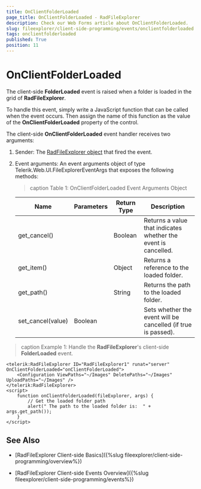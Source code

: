 ```yaml
---
title: OnClientFolderLoaded
page_title: OnClientFolderLoaded - RadFileExplorer
description: Check our Web Forms article about OnClientFolderLoaded.
slug: fileexplorer/client-side-programming/events/onclientfolderloaded
tags: onclientfolderloaded
published: True
position: 11
---
```


# OnClientFolderLoaded

The client-side **FolderLoaded** event is raised when a folder is loaded in the grid of **RadFileExplorer**.

To handle this event, simply write a JavaScript function that can be called when the event occurs. Then assign the name of this function as the value of the **OnClientFolderLoaded** property of the control.

The client-side **OnClientFolderLoaded** event handler receives two arguments:

1. Sender: The [RadFileExplorer object](https://docs.telerik.com/devtools/aspnet-ajax/api/client/Telerik.Web.UI.RadFileExplorer) that fired the event.

1. Event arguments: An event arguments object of type Telerik.Web.UI.FileExplorerEventArgs that exposes the following methods:

	>caption Table 1: OnClientFolderLoaded Event Arguments Object

	|  **Name**  |  **Parameters**  |  **Return Type**  |  **Description**  |
	| ------ | ------ | ------ | ------ |
	|get_cancel()||Boolean|Returns a value that indicates whether the event is cancelled.|
	|get_item()||Object|Returns a reference to the loaded folder.|
	|get_path()||String|Returns the path to the loaded folder.|
	|set_cancel(value)|Boolean||Sets whether the event will be cancelled (if true is passed).|

>caption Example 1: Handle the **RadFileExplorer**'s client-side **FolderLoaded** event.

````ASP.NET
<telerik:RadFileExplorer ID="RadFileExplorer1" runat="server"  OnClientFolderLoaded="onClientFolderLoaded">
    <Configuration ViewPaths="~/Images" DeletePaths="~/Images" UploadPaths="~/Images" />
</telerik:RadFileExplorer>
<script>
    function onClientFolderLoaded(fileExplorer, args) {
        // Get the loaded folder path    
        alert(" The path to the loaded folder is:  " + args.get_path());
    }
</script>
````


## See Also

 * [RadFileExplorer Client-side Basics]({%slug fileexplorer/client-side-programming/overview%})

 * [RadFileExplorer Client-side Events Overview]({%slug fileexplorer/client-side-programming/events%})
